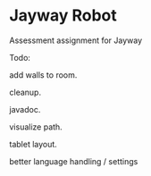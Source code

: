 Jayway Robot
============

Assessment assignment for Jayway

Todo:

add walls to room.

cleanup.

javadoc.

visualize path.

tablet layout.

better language handling / settings